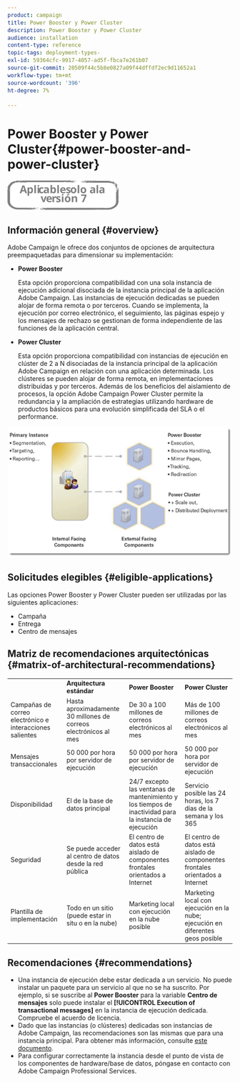 ```yaml
---
product: campaign
title: Power Booster y Power Cluster
description: Power Booster y Power Cluster
audience: installation
content-type: reference
topic-tags: deployment-types-
exl-id: 59364cfc-9917-4057-ad5f-fbca7e261b07
source-git-commit: 20509f44c5b8e0827a09f44dffdf2ec9d11652a1
workflow-type: tm+mt
source-wordcount: '396'
ht-degree: 7%

---
```


# Power Booster y Power Cluster{#power-booster-and-power-cluster}

![](../../assets/v7-only.svg)

## Información general {#overview}

Adobe Campaign le ofrece dos conjuntos de opciones de arquitectura preempaquetadas para dimensionar su implementación:

* **Power Booster**

   Esta opción proporciona compatibilidad con una sola instancia de ejecución adicional disociada de la instancia principal de la aplicación Adobe Campaign. Las instancias de ejecución dedicadas se pueden alojar de forma remota o por terceros. Cuando se implementa, la ejecución por correo electrónico, el seguimiento, las páginas espejo y los mensajes de rechazo se gestionan de forma independiente de las funciones de la aplicación central.

* **Power Cluster**

   Esta opción proporciona compatibilidad con instancias de ejecución en clúster de 2 a N disociadas de la instancia principal de la aplicación Adobe Campaign en relación con una aplicación determinada. Los clústeres se pueden alojar de forma remota, en implementaciones distribuidas y por terceros. Además de los beneficios del aislamiento de procesos, la opción Adobe Campaign Power Cluster permite la redundancia y la ampliación de estrategias utilizando hardware de productos básicos para una evolución simplificada del SLA o el performance.

![](assets/architectural_options_diagram.png)

## Solicitudes elegibles {#eligible-applications}

Las opciones Power Booster y Power Cluster pueden ser utilizadas por las siguientes aplicaciones:

* Campaña
* Entrega
* Centro de mensajes

## Matriz de recomendaciones arquitectónicas {#matrix-of-architectural-recommendations}

<table> 
 <tbody> 
  <tr> 
   <td> </td> 
   <td> <strong>Arquitectura estándar</strong><br /> </td> 
   <td> <strong>Power Booster</strong><br /> </td> 
   <td> <strong>Power Cluster</strong><br /> </td> 
  </tr> 
  <tr> 
   <td> Campañas de correo electrónico e interacciones salientes<br /> </td> 
   <td> Hasta aproximadamente 30 millones de correos electrónicos al mes<br /> </td> 
   <td> De 30 a 100 millones de correos electrónicos al mes<br /> </td> 
   <td> Más de 100 millones de correos electrónicos al mes<br /> </td> 
  </tr> 
  <tr> 
   <td> Mensajes transaccionales<br /> </td> 
   <td> 50 000 por hora por servidor de ejecución<br /> </td> 
   <td> 50 000 por hora por servidor de ejecución<br /> </td> 
   <td> 50 000 por hora por servidor de ejecución<br /> </td> 
  </tr> 
  <tr> 
   <td> Disponibilidad<br /> </td> 
   <td> El de la base de datos principal<br /> </td> 
   <td> 24/7 excepto las ventanas de mantenimiento y los tiempos de inactividad para la instancia de ejecución<br /> </td> 
   <td> Servicio posible las 24 horas, los 7 días de la semana y los 365<br /> </td> 
  </tr> 
  <tr> 
   <td> Seguridad<br /> </td> 
   <td> Se puede acceder al centro de datos desde la red pública<br /> </td> 
   <td> El centro de datos está aislado de componentes frontales orientados a Internet<br /> </td> 
   <td> El centro de datos está aislado de componentes frontales orientados a Internet<br /> </td> 
  </tr> 
  <tr> 
   <td> Plantilla de implementación<br /> </td> 
   <td> Todo en un sitio (puede estar in situ o en la nube)<br /> </td> 
   <td> Marketing local con ejecución en la nube posible<br /> </td> 
   <td> Marketing local con ejecución en la nube; ejecución en diferentes geos posible<br /> </td> 
  </tr> 
 </tbody> 
</table>

## Recomendaciones {#recommendations}

* Una instancia de ejecución debe estar dedicada a un servicio. No puede instalar un paquete para un servicio al que no se ha suscrito. Por ejemplo, si se suscribe al **Power Booster** para la variable **Centro de mensajes** solo puede instalar el **[!UICONTROL Execution of transactional messages]** en la instancia de ejecución dedicada. Compruebe el acuerdo de licencia.
* Dado que las instancias (o clústeres) dedicadas son instancias de Adobe Campaign, las recomendaciones son las mismas que para una instancia principal. Para obtener más información, consulte [este documento](../../production/using/foreword.md).
* Para configurar correctamente la instancia desde el punto de vista de los componentes de hardware/base de datos, póngase en contacto con Adobe Campaign Professional Services.
